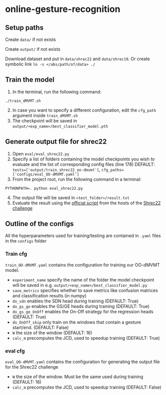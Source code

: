 # online-gesture-recognition


## Setup paths

Create `data/` if not exists

Create `output/` if not exists

Download dataset and put in `data/shrec22` and `data/shrec19`. Or create symbolic link `ln -s </abs/path/of/data> ./` 

## Train the model
1. In the terminal, run the following command:
```
./train_dMVMT.sh
```
2. In case you want to specify a different configuration, edit the `cfg_path` argument inside `train_dMVMT.sh`
3. The checkpoint will be saved in `output/<exp_name>/best_classifier_model.pth`

## Generate output file for shrec22
1. Open ```eval/eval_shrec22.py```
1. Specify a list of folders containing the model checkpoints you wish to evaluate and the list of corresponding config files (line 178) DEFAULT: `tests=['output/train_shrec22_oo-dmvmt']`, `cfg_paths=['configs/eval_OO-dMVMT.yaml']`
1. From the project root, run the following command in a terminal:
```
PYTHONPATH=. python eval_shrec22.py
```
4. The output file will be saved in `<test_folder>/result.txt`
5. Evaluate the result using the [official script](https://github.com/univr-VIPS/Shrec22) from the hosts of the [Shrec22 challenge](https://univr-vips.github.io/Shrec22/)

## Outline of the configs
All the hyperparameters used for training/testing are contained in `.yaml` files in the `configs` folder
### Train cfg
`train_OO-dMVMT.yaml` contains the configuration for training our OO-dMVMT model.
- `experiment_name` specify the name of the folder the model checkpoint will be saved in e.g. `output/<exp_name>/best_classifier_model.py`
- `save_metrics` specifies whether to save metrics like confusion matrices and classification results (in numpy)
- `do_sdn` enables the SDN head during training (DEFAULT: True)
- `do_gs_ge` enables the GS/GE heads during training (DEFAULT: True)
- `do_gs_ge_OnOff` enables the On-Off strategy for the regression heads (DEFAULT: True)
- `do_OnOff_skip` only train on the windows that contain a gesture start/end. (DEFAULT: False)
- `W` the size of the window (DEFAULT: 16)
- `calc_m` precomputes the JCD, used to speedup training (DEFAULT: True)

### eval cfg
`eval_OO-dMVMT.yaml` contains the configuration for generating the output file for the Shrec22 challenge
- `W` the size of the window. Must be the same used during training (DEFAULT: 16)
- `calc_m` precomputes the JCD, used to speedup training (DEFAULT: False)